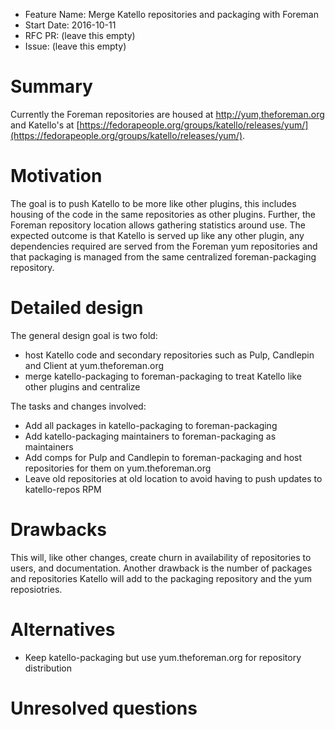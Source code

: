 - Feature Name: Merge Katello repositories and packaging with Foreman
- Start Date: 2016-10-11
- RFC PR: (leave this empty)
- Issue: (leave this empty)

# Summary
[summary]: #summary

Currently the Foreman repositories are housed at [http://yum,theforeman.org](http://yum.theforeman.org) and Katello's at [https://fedorapeople.org/groups/katello/releases/yum/](https://fedorapeople.org/groups/katello/releases/yum/).

# Motivation
[motivation]: #motivation

The goal is to push Katello to be more like other plugins, this includes housing of the code in the same repositories as other plugins. Further, the Foreman repository location allows gathering statistics around use. The expected outcome is that Katello is served up like any other plugin, any dependencies required are served from the Foreman yum repositories and that packaging is managed from the same centralized foreman-packaging repository.

# Detailed design
[design]: #detailed-design

The general design goal is two fold:

 * host Katello code and secondary repositories such as Pulp, Candlepin and Client at yum.theforeman.org
 * merge katello-packaging to foreman-packaging to treat Katello like other plugins and centralize

The tasks and changes involved:

 * Add all packages in katello-packaging to foreman-packaging
 * Add katello-packaging maintainers to foreman-packaging as maintainers
 * Add comps for Pulp and Candlepin to foreman-packaging and host repositories for them on yum.theforeman.org
 * Leave old repositories at old location to avoid having to push updates to katello-repos RPM

# Drawbacks
[drawbacks]: #drawbacks

This will, like other changes, create churn in availability of repositories to users, and documentation. Another drawback is the number of packages and repositories Katello will add to the packaging repository and the yum reposiotries.

# Alternatives
[alternatives]: #alternatives

 * Keep katello-packaging but use yum.theforeman.org for repository distribution

# Unresolved questions
[unresolved]: #unresolved-questions
